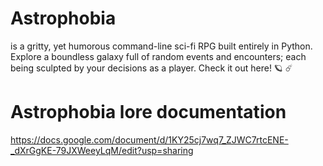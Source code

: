 # Astrophobia
is a gritty, yet humorous command-line sci-fi RPG built entirely in Python. Explore a boundless galaxy full of random events and encounters; each being sculpted by your decisions as a player. Check it out here! :ringed_planet: :comet:

# Astrophobia lore documentation
https://docs.google.com/document/d/1KY25cj7wq7_ZJWC7rtcENE-_dXrGgKE-79JXWeeyLqM/edit?usp=sharing
